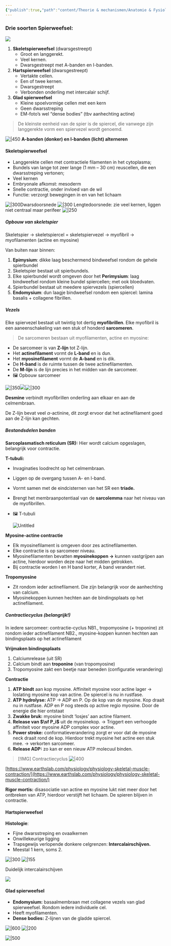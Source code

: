 ```yaml
---
{"publish":true,"path":"content/Theorie & mechanismen/Anatomie & Fysiologie/Spierweefsel.md","permalink":"/content/theorie-and-mechanismen/anatomie-and-fysiologie/spierweefsel/","title":"Spierweefsel","tags":["Fysiologie","Histologie","Anatomie"]}
---
```



### Drie soorten Spierweefsel:
![](https://i.imgur.com/LHavvuO.png)


1. **Skeletspierweefsel** (dwarsgestreept)
	- Groot en langgerekt.
	- Veel kernen.
	- Dwarsgestreept met A-banden en I-banden.
3. **Hartspierweefsel** (dwarsgestreept)
	- Vertakte cellen.
	- Een of twee kernen.
	- Dwarsgestreept
	- Verbonden onderling met intercalair schijf.
4. **Glad spierweefsel**
	- Kleine spoelvormige cellen met een kern
	- Geen dwarsstreping
	- EM-foto’s wel “dense bodies” (tbv aanhechting actine)

> De kleinste eenheid van de spier is de spiercel, die vanwege zijn langgerekte vorm een spiervezel wordt genoemd.




![|450](https://i.imgur.com/CgFw5sx.png) **A-banden (donker) en I-banden (licht) alterneren**


#### Skeletspierweefsel
- Langgerekte cellen met contractiele filamenten in het cytoplasma;
- Bundels van lange tot zeer lange (1 mm – 30 cm) reuscellen, die een dwarsstreping vertonen;
- Veel kernen
- Embryonale afkomst: mesoderm
- Snelle contractie, onder invloed van de wil
- Functie: verzorgt bewegingen in en van het lichaam

![|300](https://i.imgur.com/CW3Vp0f.png)Dwarsdoorsnede
![|300](https://i.imgur.com/nxkER5C.png)
Lengtedoorsnede: zie veel kernen, liggen niet centraal maar perifeer
![|250](https://i.imgur.com/MHF7ZYt.png)

##### Opbouw van skeletspier

Skeletspier → skeletspiercel = skeletspiervezel → myofibril → myofilamenten (actine en myosine) 

Van buiten naar binnen:
1. **Epimysium**: dikke laag beschermend bindweefsel rondom de gehele spierbundel
2. Skeletspier bestaat uit spierbundels.
3. Elke spierbundel wordt omgeven door het **Perimysium**: laag bindweefsel rondom kleine bundel spiercellen; met ook bloedvaten.
4. Spierbundel bestaat uit meedere spiervezels (spiercellen) 
5. **Endomysium**: dun laagje bindweefsel rondom een spiercel: lamina basalis + collagene fibrillen.

##### Vezels

Elke spiervezel bestaat uit twintig tot dertig **myofibrillen**. Elke myofibril is een aaneenschakeling van een stuk of honderd **sarcomeren**. 

> De sarcomeren bestaan uit myofilamenten, actine en myosine:
> 
- De sarcomeer is van **Z-lijn** tot Z-lijn.
- Het **actinefilament** vormt de **L-band** en is dun.
- Het **myosinefilament** vormt de **A-band** en is dik.
- De **H-band** is de ruimte tussen de twee actinefilamenten.
- De **M-lijn** is de lijn precies in het midden van de sarcomeer.
- 🖼️ Opbouw sarcomeer

![|350](https://i.imgur.com/f3vcb7E.png)![](https://i.imgur.com/XOkpFv1.png)![|300](https://i.imgur.com/F2ovaMl.png)


**Desmine** verbindt myofibrillen onderling aan elkaar en aan de celmembraan. 

De Z-lijn bevat veel $\alpha \textsf {-actinine}$, dit zorgt ervoor dat het actinefilament goed aan de Z-lijn kan gechten. 


##### Bestandsdelen banden

**Sarcoplasmatisch reticulum (SR):** Hier wordt calcium opgeslagen, belangrijk voor contractie.

**T-tubuli:** 

- Invaginaties loodrecht op het celmembraan.
- Liggen op de overgang tussen A- en I-band.
- Vormt samen met de eindcisternen van het SR een **triade.**
- Brengt het membraanpotentiaal van de **sarcolemma** naar het niveau van de myofibrillen.
- 🖼️ T-tubuli
    
    ![Untitled](0.%20Media/Archief/Untitled.png)
    

**Myosine-actine contractie**
- Elk myosinefilament is omgeven door zes actinefilamenten.
- Elke contractie is op sarcomeer niveau.
- Myosinefilamenten bevatten **myosinekoppen →** kunnen vastgrijpen aan actine, hierdoor worden deze naar het midden getrokken. 
- Bij contractie worden I en H band korter, A band verandert niet.

**Tropomyosine**
- Zit rondom ieder actinefilament. Die zijn belangrijk voor de aanhechting van calcium.
- Myosinekoppen kunnen hechten aan de bindingsplaats op het actinefilament. 

##### Contractiecyclus (belangrijk!)
In iedere sarcomeer: contractie-cyclus
NB1., tropomyosine (+ troponine) zit rondom ieder actinefilament
NB2., myosine-koppen kunnen hechten aan bindingsplaats op het actinefilament

**Vrijmaken bindingsplaats**
1. Calciumrelease (uit SR)
2. Calcium bindt aan **troponine** (van tropomyosine)
3. Tropomyosine zakt een beetje naar beneden (configuratie verandering)

**Contractie**
1. **ATP bindt** aan kop myosine. Affiniteit myosine voor actine lager → loslating myosine kop van actine. De spiercel is nu in rustfase. 
2. **ATP hydrolyse:** ATP → ADP en P. Op de kop van de myosine. Kop draait nu in rustfase. ADP en P nog steeds op active regio myosine. Door de energie die hier ontstaat 
3. **Zwakke bruk:** myosine bindt ‘losjes’ aan actine filament. 
4. **Release van $\sf P_i$** uit de myosinekop. → Triggert een verhoogde affiniteit voor myosine ADP complex voor actine. 
5. **Power stroke:** conformatieverandering zorgt er voor dat de myosine neck draait rond de kop. Hierdoor trekt myosine het actine een stuk mee. → verkorten sarcomeer. 
6. **Release ADP:**  zo kan er een nieuw ATP molecuul binden. 


> [!IMG] Contractiecyclus
> ![|400](https://i.imgur.com/h6PxOOt.png)

    

[https://www.earthslab.com/physiology/physiology-skeletal-muscle-contraction/](https://www.earthslab.com/physiology/physiology-skeletal-muscle-contraction/)

**Rigor mortis:** disasociatie van actine en myosine lukt niet meer door het ontbreken van ATP, hierdoor verstijft het lichaam. De spieren blijven in contractie. 

#### Hartspierweefsel
**Histologie**: 
- Fijne dwarsstreping en ovaalkernen
- Onwillekeurige ligging
- Trapsgewijs verlopende donkere celgrenzen: **Intercalairschijven.**
- Meestal 1 kern, soms 2.

![|300](https://i.imgur.com/3xtDijD.png)
![|155](https://i.imgur.com/9Ww0hsj.png)


Duidelijk intercalairschijven


![](https://i.imgur.com/VCDMMIQ.png)


#### Glad spierweefsel

- **Endomysium:** basaalmembraan met collagene vezels van glad spierweefsel. Rondom iedere individuele cel.
- Heeft myofilamenten. 
- **Dense bodies:** Z-lijnen van de gladde spiercel.

![|600](https://i.imgur.com/o4Eg4MD.png)
![|200](https://i.imgur.com/koFEYpb.png)   

![|500](https://i.imgur.com/K5QcLDw.png)


